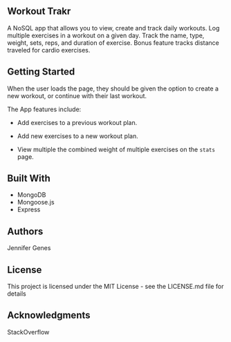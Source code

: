 ## Workout Trakr 

A NoSQL app that allows you to view, create and track daily workouts. Log multiple exercises in a workout on a given day. Track the name, type, weight, sets, reps, and duration of exercise. Bonus feature tracks distance traveled for cardio exercises.

## Getting Started

When the user loads the page, they should be given the option to create a new workout, or continue with their last workout.

The App features include:

  * Add exercises to a previous workout plan.

  * Add new exercises to a new workout plan.

  * View multiple the combined weight of multiple exercises on the `stats` page.

## Built With
* MongoDB
* Mongoose.js
* Express

## Authors
Jennifer Genes

## License
This project is licensed under the MIT License - see the LICENSE.md file for details

## Acknowledgments
StackOverflow